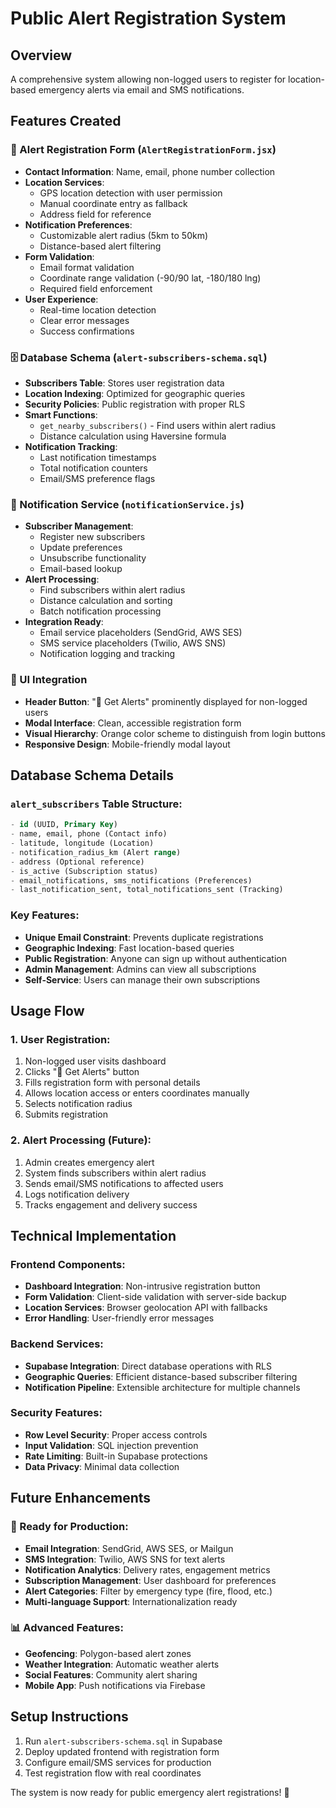 # Public Alert Registration System

## Overview
A comprehensive system allowing non-logged users to register for location-based emergency alerts via email and SMS notifications.

## Features Created

### 🔔 Alert Registration Form (`AlertRegistrationForm.jsx`)
- **Contact Information**: Name, email, phone number collection
- **Location Services**: 
  - GPS location detection with user permission
  - Manual coordinate entry as fallback
  - Address field for reference
- **Notification Preferences**: 
  - Customizable alert radius (5km to 50km)
  - Distance-based alert filtering
- **Form Validation**: 
  - Email format validation
  - Coordinate range validation (-90/90 lat, -180/180 lng)
  - Required field enforcement
- **User Experience**:
  - Real-time location detection
  - Clear error messages
  - Success confirmations

### 🗄️ Database Schema (`alert-subscribers-schema.sql`)
- **Subscribers Table**: Stores user registration data
- **Location Indexing**: Optimized for geographic queries
- **Security Policies**: Public registration with proper RLS
- **Smart Functions**: 
  - `get_nearby_subscribers()` - Find users within alert radius
  - Distance calculation using Haversine formula
- **Notification Tracking**: 
  - Last notification timestamps
  - Total notification counters
  - Email/SMS preference flags

### 🔧 Notification Service (`notificationService.js`)
- **Subscriber Management**:
  - Register new subscribers
  - Update preferences
  - Unsubscribe functionality
  - Email-based lookup
- **Alert Processing**:
  - Find subscribers within alert radius
  - Distance calculation and sorting
  - Batch notification processing
- **Integration Ready**:
  - Email service placeholders (SendGrid, AWS SES)
  - SMS service placeholders (Twilio, AWS SNS)
  - Notification logging and tracking

### 🎨 UI Integration
- **Header Button**: "🔔 Get Alerts" prominently displayed for non-logged users
- **Modal Interface**: Clean, accessible registration form
- **Visual Hierarchy**: Orange color scheme to distinguish from login buttons
- **Responsive Design**: Mobile-friendly modal layout

## Database Schema Details

### `alert_subscribers` Table Structure:
```sql
- id (UUID, Primary Key)
- name, email, phone (Contact info)
- latitude, longitude (Location)
- notification_radius_km (Alert range)
- address (Optional reference)
- is_active (Subscription status)
- email_notifications, sms_notifications (Preferences)
- last_notification_sent, total_notifications_sent (Tracking)
```

### Key Features:
- **Unique Email Constraint**: Prevents duplicate registrations
- **Geographic Indexing**: Fast location-based queries
- **Public Registration**: Anyone can sign up without authentication
- **Admin Management**: Admins can view all subscriptions
- **Self-Service**: Users can manage their own subscriptions

## Usage Flow

### 1. User Registration:
1. Non-logged user visits dashboard
2. Clicks "🔔 Get Alerts" button
3. Fills registration form with personal details
4. Allows location access or enters coordinates manually
5. Selects notification radius
6. Submits registration

### 2. Alert Processing (Future):
1. Admin creates emergency alert
2. System finds subscribers within alert radius
3. Sends email/SMS notifications to affected users
4. Logs notification delivery
5. Tracks engagement and delivery success

## Technical Implementation

### Frontend Components:
- **Dashboard Integration**: Non-intrusive registration button
- **Form Validation**: Client-side validation with server-side backup
- **Location Services**: Browser geolocation API with fallbacks
- **Error Handling**: User-friendly error messages

### Backend Services:
- **Supabase Integration**: Direct database operations with RLS
- **Geographic Queries**: Efficient distance-based subscriber filtering
- **Notification Pipeline**: Extensible architecture for multiple channels

### Security Features:
- **Row Level Security**: Proper access controls
- **Input Validation**: SQL injection prevention
- **Rate Limiting**: Built-in Supabase protections
- **Data Privacy**: Minimal data collection

## Future Enhancements

### 🚀 Ready for Production:
- **Email Integration**: SendGrid, AWS SES, or Mailgun
- **SMS Integration**: Twilio, AWS SNS for text alerts
- **Notification Analytics**: Delivery rates, engagement metrics
- **Subscription Management**: User dashboard for preferences
- **Alert Categories**: Filter by emergency type (fire, flood, etc.)
- **Multi-language Support**: Internationalization ready

### 📊 Advanced Features:
- **Geofencing**: Polygon-based alert zones
- **Weather Integration**: Automatic weather alerts
- **Social Features**: Community alert sharing
- **Mobile App**: Push notifications via Firebase

## Setup Instructions
1. Run `alert-subscribers-schema.sql` in Supabase
2. Deploy updated frontend with registration form
3. Configure email/SMS services for production
4. Test registration flow with real coordinates

The system is now ready for public emergency alert registrations! 🚨
